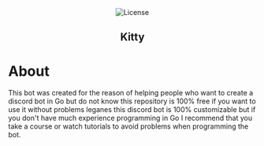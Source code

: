 <div align='center'>
  <img alt="License" src="https://img.shields.io/badge/LICENSE-AGPL-ff69b4">
  <h2>Kitty</h2>
</div>

# About

This bot was created for the reason of helping people who want to create a discord bot in Go but do not know this repository is 100% free if you want to use it without problems leganes 
this discord bot is 100% customizable but if you don't have much experience programming in Go I recommend that you take a course or watch tutorials to avoid problems when programming the bot.
